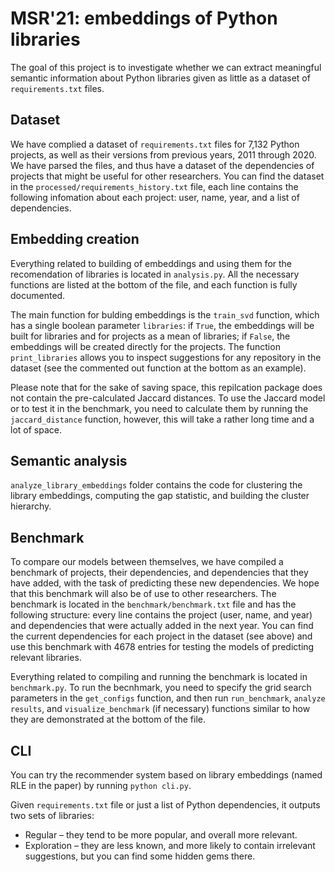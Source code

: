 # MSR'21: embeddings of Python libraries 

The goal of this project is to investigate whether we can extract meaningful semantic information
about Python libraries given as little as a dataset of `requirements.txt` files.

## Dataset

We have complied a dataset of `requirements.txt` files for 7,132 Python projects, as well as their versions from 
previous years, 2011 through 2020. We have parsed the files, and thus have a dataset of the dependencies of projects
that might be useful for other researchers. You can find the dataset in the `processed/requirements_history.txt`
file, each line contains the following infomation about each project: user, name, year, and a list of dependencies. 

## Embedding creation

Everything related to building of embeddings and using them for the recomendation of libraries is located in
`analysis.py`. All the necessary functions are listed at the bottom of the file, and each function is fully documented. 

The main function for bulding embeddings is the `train_svd` function, which has a single boolean parameter `libraries`:
if `True`, the embeddings will be built for libraries and for projects as a mean of libraries; if `False`, 
the embeddings will be created directly for the projects. The function `print_libraries` allows you to inspect 
suggestions for any repository in the dataset (see the commented out function at the bottom as an example). 

Please note that for the sake of saving space, this repilcation package does not contain the pre-calculated Jaccard
distances. To use the Jaccard model or to test it in the benchmark, you need to calculate them by running 
the `jaccard_distance` function, however, this will take a rather long time and a lot of space.

## Semantic analysis

`analyze_library_embeddings` folder contains the code for clustering the library embeddings, computing the gap statistic, 
and building the cluster hierarchy.

## Benchmark

To compare our models between themselves, we have compiled a benchmark of projects, their dependencies, and dependencies
that they have added, with the task of predicting these new dependencies. We hope that this benchmark will also be 
of use to other researchers. The benchmark is located in the `benchmark/benchmark.txt` file and has the following structure:
every line contains the project (user, name, and year) and dependencies that were actually added in the next year.
You can find the current dependencies for each project in the dataset (see above) and use this benchmark with
4678 entries for testing the models of predicting relevant libraries.

Everything related to compiling and running the benchmark is located in `benchmark.py`. To run the becnhmark, you need
to specify the grid search parameters in the `get_configs` function, and then run `run_benchmark`, `analyze results`, 
and `visualize_benchmark` (if necessary) functions similar to how they are demonstrated at the bottom of the file.

## CLI

You can try the recommender system based on library embeddings (named RLE in the paper) by running `python cli.py`.

Given `requirements.txt` file or just a list of Python dependencies, it outputs two sets of libraries:
* Regular &ndash; they tend to be more popular, and overall more relevant.
* Exploration &ndash; they are less known, and more likely to contain irrelevant suggestions, but you can find some hidden gems there.
